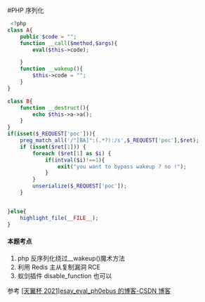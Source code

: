 #PHP 序列化

```php
 <?php
class A{
    public $code = "";
    function __call($method,$args){
        eval($this->code);

    }
    function __wakeup(){
        $this->code = "";
    }
}

class B{
    function __destruct(){
        echo $this->a->a();
    }
}
if(isset($_REQUEST['poc'])){
    preg_match_all('/"[BA]":(.*?):/s',$_REQUEST['poc'],$ret);
    if (isset($ret[1])) {
        foreach ($ret[1] as $i) {
            if(intval($i)!==1){
                exit("you want to bypass wakeup ? no !");
            }
        }
        unserialize($_REQUEST['poc']);
    }


}else{
    highlight_file(__FILE__);
}

```

#### 本题考点

1. php 反序列化绕过\_\_wakeup()魔术方法
2. 利用 Redis 主从复制漏洞 RCE
3. 蚁剑插件 disable_function 也可以

参考
[[天翼杯 2021]esay_eval_ph0ebus 的博客-CSDN 博客](https://blog.csdn.net/qq_46266259/article/details/128891937)
